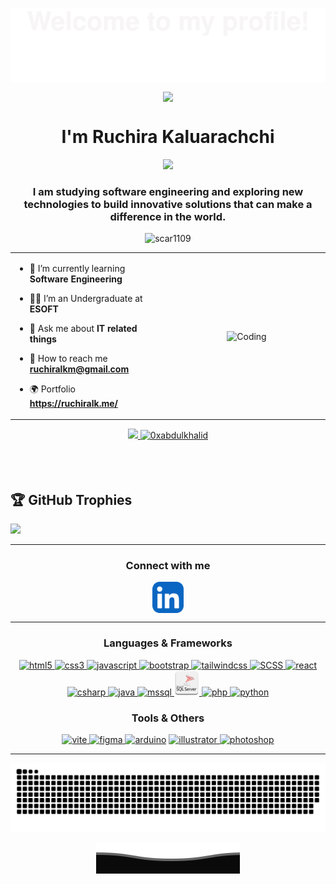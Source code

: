 
<!-------- Image and Name-------->
<p align="center"><picture align="center"><img align="center" src = "https://raw.githubusercontent.com/DevZenMaster/DevZenMaster/34a1603e2a1ec3f038aee7e08279bc4878077d87/assets/Bottom_up.svg"></picture></p>
<p align="center"><picture align="center"><img align="center" src = "https://github.com/7oSkaaa/7oSkaaa/blob/main/Images/about_me.gif?raw=true" width = 70px></picture></p>
<h1 align="center"> I'm Ruchira Kaluarachchi </h1>


<!-------- Typing Effect -------->
<p align="center">
  <a href="https://github.com/DenverCoder1/readme-typing-svg">
    <img src="https://readme-typing-svg.herokuapp.com?font=Time+New+Roman&color=ffff00&size=30&center=true&vCenter=true&width=600&height=100&lines=Software+Engineer...;Software+Developer...;Front-End+Developer...;Love+to+learn+new+stuffs...;">
  </a>
</p>





<!-------- About -------->
<h3 align="center">I am studying software engineering and exploring new technologies to build innovative solutions that can make a difference in the world.</h3>
<p align="center"> <img src="https://komarev.com/ghpvc/?username=ruchiralkm&label=Profile%20views&color=0e75b6&style=flat" alt="scar1109" /> </p>


<!------------- Table --------->
<table align="center">
<tr border="none">
<td width="50%" align="left">
  
- 🌱 I’m currently learning **Software Engineering**

- 🧑‍🎓 I’m an Undergraduate at **ESOFT**

- 💬 Ask me about **IT related things**

- 💌 How to reach me **ruchiralkm@gmail.com**
  
- 🌍 Portfolio **https://ruchiralk.me/**

</td>
<td width="50%" align="center">

  <img align="center" alt="Coding" width="450" src="https://camo.githubusercontent.com/2366b34bb903c09617990fb5fff4622f3e941349e846ddb7e73df872a9d21233/68747470733a2f2f63646e2e6472696262626c652e636f6d2f75736572732f3733303730332f73637265656e73686f74732f363538313234332f6176656e746f2e676966">

</td>

</tr>

</table>


<!------------- Profile Status --------->
<div align="center">

<a href="https://github.com/0xabdulkhalid/">
  <img src="https://github-readme-stats.vercel.app/api?username=ruchiralkm&include_all_commits=true&count_private=true&show_icons=true&line_height=20&title_color=7A7ADB&icon_color=2234AE&text_color=D3D3D3&bg_color=0,000000,130F40" width="450"/>
  <img src="https://github-readme-stats.vercel.app/api/top-langs?username=ruchiralkm&show_icons=true&locale=en&layout=compact&line_height=20&title_color=7A7ADB&icon_color=2234AE&text_color=D3D3D3&bg_color=0,000000,130F40" width="375"  alt="0xabdulkhalid"/>
</a>

</div>

<br>
<br>
<br>

<!------------- 🏆 GitHub Trophies --------->
## 🏆 GitHub Trophies
![](https://github-profile-trophy.vercel.app/?username=ruchiralkm&theme=radical&no-frame=false&no-bg=true&margin-w=4)


---
<!------------- Connect with me --------->
<h3 align="center">Connect with me</h3>
<p align="center">
<a href="https://www.linkedin.com/in/ruchira-kaluarachchi" target="blank"><img align="center" src="https://github.com/tandpfun/skill-icons/blob/main/icons/LinkedIn.svg" alt="kaveendinethma" height="50" width="50" /></a>
<!-- <a href="https://www.facebook.com/ruchira.kaluarachchi.7/" target="blank"><img align="center" src="https://raw.githubusercontent.com/rahuldkjain/github-profile-readme-generator/master/src/images/icons/Social/facebook.svg" alt="kaveen dinethma" height="50" width="50" /></a>
<a href="https://instagram.com/ruchira_kaluarachchi_" target="blank"><img align="center" src="https://github.com/tandpfun/skill-icons/blob/main/icons/Instagram.svg" alt="kavee_dineth" height="50" width="50" /></a> -->
</p>

---
<!------------- Languages and Frameworks--------->
<h3 align="center">Languages & Frameworks</h3>
<p align="center">
<a href="https://www.w3.org/html/" target="_blank" rel="noreferrer"> <img src="https://github.com/Scar1109/skill-icons/blob/main/icons/HTML.svg" alt="html5" width="40" height="40"/> </a> <!--- HTML --->
<a href="https://www.w3schools.com/css/" target="_blank" rel="noreferrer"> <img src="https://github.com/Scar1109/skill-icons/blob/main/icons/CSS.svg" alt="css3" width="40" height="40"/> </a> <!--- CSS --->
<a href="https://developer.mozilla.org/en-US/docs/Web/JavaScript" target="_blank" rel="noreferrer"> <img src="https://github.com/Scar1109/skill-icons/blob/main/icons/JavaScript.svg" alt="javascript" width="40" height="40"/> </a> <!--- JavaScript --->
<a href="https://getbootstrap.com" target="_blank" rel="noreferrer"> <img src="https://github.com/Scar1109/skill-icons/blob/main/icons/Bootstrap.svg" alt="bootstrap" width="40" height="40"/> </a> <!--- Bootstrap --->
<a href="https://tailwindcss.com/" target="_blank" rel="noreferrer"> <img src="https://github.com/Scar1109/skill-icons/blob/main/icons/TailwindCSS-Light.svg" alt="tailwindcss" width="40" height="40"/> </a> <!--- Tailwindcss --->
<a href="https://sass-lang.com/" target="_blank" rel="noreferrer"> <img src="https://github.com/Scar1109/skill-icons/blob/main/icons/Sass.svg" alt="SCSS" width="40" height="40"/> </a> <!--- SCSS --->
<a href="https://react.dev/" target="_blank" rel="noreferrer"> <img src="https://github.com/Scar1109/skill-icons/blob/main/icons/React-Light.svg" alt="react" width="40" height="40"/> </a> <!--- React --->
<a href="https://www.w3schools.com/cs/" target="_blank" rel="noreferrer"> <img src="https://github.com/Scar1109/skill-icons/blob/main/icons/CS.svg" alt="csharp" width="40" height="40"/> </a> <!--- C# --->
<a href="https://www.java.com" target="_blank" rel="noreferrer"> <img src="https://github.com/Scar1109/skill-icons/blob/main/icons/Java-Light.svg" alt="java" width="40" height="40"/> </a> <!--- Java --->
<a href="https://www.microsoft.com/en-us/sql-server" target="_blank" rel="noreferrer"> <img src="https://github.com/Scar1109/skill-icons/blob/main/icons/MySQL-Light.svg" alt="mssql" width="40" height="40"/> </a> <!--- MySQL --->
<a href="https://www.mysql.com/" target="_blank" rel="noreferrer"> <img src="https://github.com/ruchiralkm/Small-Testing/blob/main/AI%20Subject/sql-server-icon-png-11352.png" alt="mysql" width="40" height="40"/> </a> <!--- MSSQL --->
<a href="https://www.php.net" target="_blank" rel="noreferrer"> <img src="https://github.com/Scar1109/skill-icons/blob/main/icons/PHP-Light.svg" alt="php" width="40" height="40"/> </a> <!--- PHP --->
<a href="https://www.python.org" target="_blank" rel="noreferrer"> <img src="https://github.com/Scar1109/skill-icons/blob/main/icons/Python-Light.svg" alt="python" width="40" height="40"/> </a> <!--- Python --->
</p>

<!-------------Tools & Others--------->
<h3 align="center">Tools & Others</h3>
<p align="center">
<a href="https://vitejs.dev/" target="_blank" rel="noreferrer"> <img src="https://github.com/Scar1109/skill-icons/blob/main/icons/Vite-Light.svg" alt="vite" width="40" height="40"/> </a> <!--- Vite --->
<a href="https://www.figma.com/" target="_blank" rel="noreferrer"> <img src="https://github.com/Scar1109/skill-icons/blob/main/icons/Figma-Dark.svg" alt="figma" width="40" height="40"/> </a> <!--- Figma --->
<a href="https://www.arduino.cc/" target="_blank" rel="noreferrer"> <img src="https://github.com/Scar1109/skill-icons/blob/main/icons/Arduino.svg" alt="arduino" width="40" height="40"/></a> <!--- Arduino --->
<a href="https://www.adobe.com/in/products/illustrator.html" target="_blank" rel="noreferrer"> <img src="https://github.com/Scar1109/skill-icons/blob/main/icons/Illustrator.svg" alt="illustrator" width="40" height="40"/> </a> <!--- Illustrator --->
<a href="https://www.photoshop.com/en" target="_blank" rel="noreferrer"> <img src="https://github.com/Scar1109/skill-icons/blob/main/icons/Photoshop.svg" alt="photoshop" width="40" height="40"/> </a> <!--- Photoshop --->
</p>


---
<!------------- SNAKE --------->
<p align="center">
  <img  src="https://raw.githubusercontent.com/Elanza-48/Elanza-48/main/resources/img/github-contribution-grid-snake.svg"
    alt="example" />
</p>



<p align="center"><picture align="center"><img align="center" src = "https://raw.githubusercontent.com/DevZenMaster/DevZenMaster/34a1603e2a1ec3f038aee7e08279bc4878077d87/assets/Bottom_down.svg"></picture></p>
